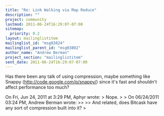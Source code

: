 ```yaml
---
title: "Re: Link Walking via Map Reduce"
description: ""
project: community
lastmod: 2011-06-24T16:29:07-07:00
sitemap:
  priority: 0.2
layout: mailinglistitem
mailinglist_id: "msg03824"
mailinglist_parent_id: "msg03802"
author_name: "Andrew Berman"
project_section: "mailinglistitem"
sent_date: 2011-06-24T16:29:07-07:00
---
```



Has there been any talk of using compression, maybe something like
Snappy (http://code.google.com/p/snappy/) since it's fast and
shouldn't affect performance too much?

On Fri, Jun 24, 2011 at 3:29 PM, Aphyr  wrote:
&gt; Nope.
&gt;
&gt; On 06/24/2011 03:24 PM, Andrew Berman wrote:
&gt;&gt;
&gt;&gt; And related, does Bitcask have any sort of compression built into it?
&gt;

